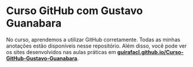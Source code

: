 # Curso GitHub com Gustavo Guanabara
No curso, aprendemos a utilizar GitHub corretamente. Todas as minhas anotações estão disponíveis nesse repositório. Além disso, você pode ver os sites desenvolvidos nas aulas práticas em __[guirafacl.github.io/Curso-GitHub-Gustavo-Guanabara](https://guirafacl.github.io/Curso-GitHub-Gustavo-Guanabara)__.
